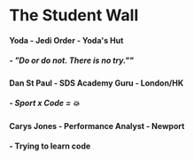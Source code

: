 # The Student Wall

<!-- Format:
#### <name> - <role> - <where_from>
##### - <place a message on the wall here> -->

#### Yoda - Jedi Order - Yoda's Hut
##### - "Do or do not. There is no try.""

#### Dan St Paul - SDS Academy Guru - London/HK
##### - Sport x Code = :boom:

#### Carys Jones - Performance Analyst - Newport
#### - Trying to learn code